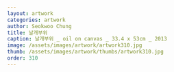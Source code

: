 ```yaml
---
layout: artwork
categories: artwork
author: Seokwoo Chung
title: 날개부위
caption: 날개부위 _ oil on canvas _ 33.4 x 53cm _ 2013
image: /assets/images/artwork/artwork310.jpg
thumb: /assets/images/artwork/thumbs/artwork310.jpg
order: 310
---
```

